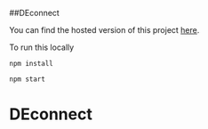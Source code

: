 ##DEconnect


You can find the hosted version of this project [here](https://www.deconnect.netlify.com).

<p>To run this locally</p>

<pre><code>npm install
</code></pre>
<pre><code>npm start
</code></pre>

# DEconnect
